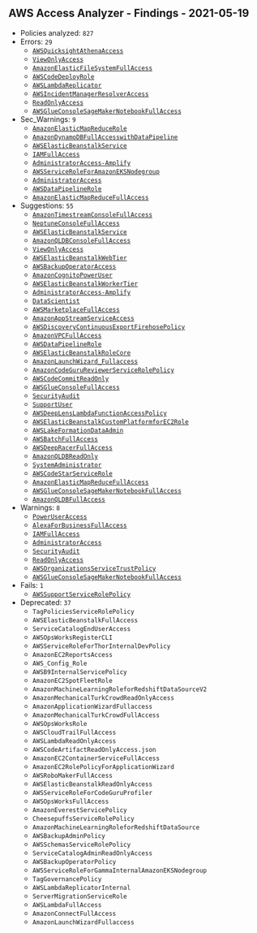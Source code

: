 ## AWS Access Analyzer - Findings - 2021-05-19

- Policies analyzed: `827`
- Errors: `29`
  - [`AWSQuicksightAthenaAccess`](./AWSQuicksightAthenaAccess.json)
  - [`ViewOnlyAccess`](./ViewOnlyAccess.json)
  - [`AmazonElasticFileSystemFullAccess`](./AmazonElasticFileSystemFullAccess.json)
  - [`AWSCodeDeployRole`](./AWSCodeDeployRole.json)
  - [`AWSLambdaReplicator`](./AWSLambdaReplicator.json)
  - [`AWSIncidentManagerResolverAccess`](./AWSIncidentManagerResolverAccess.json)
  - [`ReadOnlyAccess`](./ReadOnlyAccess.json)
  - [`AWSGlueConsoleSageMakerNotebookFullAccess`](./AWSGlueConsoleSageMakerNotebookFullAccess.json)
- Sec_Warnings: `9`
  - [`AmazonElasticMapReduceRole`](./AmazonElasticMapReduceRole.json)
  - [`AmazonDynamoDBFullAccesswithDataPipeline`](./AmazonDynamoDBFullAccesswithDataPipeline.json)
  - [`AWSElasticBeanstalkService`](./AWSElasticBeanstalkService.json)
  - [`IAMFullAccess`](./IAMFullAccess.json)
  - [`AdministratorAccess-Amplify`](./AdministratorAccess-Amplify.json)
  - [`AWSServiceRoleForAmazonEKSNodegroup`](./AWSServiceRoleForAmazonEKSNodegroup.json)
  - [`AdministratorAccess`](./AdministratorAccess.json)
  - [`AWSDataPipelineRole`](./AWSDataPipelineRole.json)
  - [`AmazonElasticMapReduceFullAccess`](./AmazonElasticMapReduceFullAccess.json)
- Suggestions: `55`
  - [`AmazonTimestreamConsoleFullAccess`](./AmazonTimestreamConsoleFullAccess.json)
  - [`NeptuneConsoleFullAccess`](./NeptuneConsoleFullAccess.json)
  - [`AWSElasticBeanstalkService`](./AWSElasticBeanstalkService.json)
  - [`AmazonQLDBConsoleFullAccess`](./AmazonQLDBConsoleFullAccess.json)
  - [`ViewOnlyAccess`](./ViewOnlyAccess.json)
  - [`AWSElasticBeanstalkWebTier`](./AWSElasticBeanstalkWebTier.json)
  - [`AWSBackupOperatorAccess`](./AWSBackupOperatorAccess.json)
  - [`AmazonCognitoPowerUser`](./AmazonCognitoPowerUser.json)
  - [`AWSElasticBeanstalkWorkerTier`](./AWSElasticBeanstalkWorkerTier.json)
  - [`AdministratorAccess-Amplify`](./AdministratorAccess-Amplify.json)
  - [`DataScientist`](./DataScientist.json)
  - [`AWSMarketplaceFullAccess`](./AWSMarketplaceFullAccess.json)
  - [`AmazonAppStreamServiceAccess`](./AmazonAppStreamServiceAccess.json)
  - [`AWSDiscoveryContinuousExportFirehosePolicy`](./AWSDiscoveryContinuousExportFirehosePolicy.json)
  - [`AmazonVPCFullAccess`](./AmazonVPCFullAccess.json)
  - [`AWSDataPipelineRole`](./AWSDataPipelineRole.json)
  - [`AWSElasticBeanstalkRoleCore`](./AWSElasticBeanstalkRoleCore.json)
  - [`AmazonLaunchWizard_Fullaccess`](./AmazonLaunchWizard_Fullaccess.json)
  - [`AmazonCodeGuruReviewerServiceRolePolicy`](./AmazonCodeGuruReviewerServiceRolePolicy.json)
  - [`AWSCodeCommitReadOnly`](./AWSCodeCommitReadOnly.json)
  - [`AWSGlueConsoleFullAccess`](./AWSGlueConsoleFullAccess.json)
  - [`SecurityAudit`](./SecurityAudit.json)
  - [`SupportUser`](./SupportUser.json)
  - [`AWSDeepLensLambdaFunctionAccessPolicy`](./AWSDeepLensLambdaFunctionAccessPolicy.json)
  - [`AWSElasticBeanstalkCustomPlatformforEC2Role`](./AWSElasticBeanstalkCustomPlatformforEC2Role.json)
  - [`AWSLakeFormationDataAdmin`](./AWSLakeFormationDataAdmin.json)
  - [`AWSBatchFullAccess`](./AWSBatchFullAccess.json)
  - [`AWSDeepRacerFullAccess`](./AWSDeepRacerFullAccess.json)
  - [`AmazonQLDBReadOnly`](./AmazonQLDBReadOnly.json)
  - [`SystemAdministrator`](./SystemAdministrator.json)
  - [`AWSCodeStarServiceRole`](./AWSCodeStarServiceRole.json)
  - [`AmazonElasticMapReduceFullAccess`](./AmazonElasticMapReduceFullAccess.json)
  - [`AWSGlueConsoleSageMakerNotebookFullAccess`](./AWSGlueConsoleSageMakerNotebookFullAccess.json)
  - [`AmazonQLDBFullAccess`](./AmazonQLDBFullAccess.json)
- Warnings: `8`
  - [`PowerUserAccess`](./PowerUserAccess.json)
  - [`AlexaForBusinessFullAccess`](./AlexaForBusinessFullAccess.json)
  - [`IAMFullAccess`](./IAMFullAccess.json)
  - [`AdministratorAccess`](./AdministratorAccess.json)
  - [`SecurityAudit`](./SecurityAudit.json)
  - [`ReadOnlyAccess`](./ReadOnlyAccess.json)
  - [`AWSOrganizationsServiceTrustPolicy`](./AWSOrganizationsServiceTrustPolicy.json)
  - [`AWSGlueConsoleSageMakerNotebookFullAccess`](./AWSGlueConsoleSageMakerNotebookFullAccess.json)
- Fails: `1`
  - [`AWSSupportServiceRolePolicy`](./AWSSupportServiceRolePolicy.json)
- Deprecated: `37`
  - `TagPoliciesServiceRolePolicy`
  - `AWSElasticBeanstalkFullAccess`
  - `ServiceCatalogEndUserAccess`
  - `AWSOpsWorksRegisterCLI`
  - `AWSServiceRoleForThorInternalDevPolicy`
  - `AmazonEC2ReportsAccess`
  - `AWS_Config_Role`
  - `AWSB9InternalServicePolicy`
  - `AmazonEC2SpotFleetRole`
  - `AmazonMachineLearningRoleforRedshiftDataSourceV2`
  - `AmazonMechanicalTurkCrowdReadOnlyAccess`
  - `AmazonApplicationWizardFullaccess`
  - `AmazonMechanicalTurkCrowdFullAccess`
  - `AWSOpsWorksRole`
  - `AWSCloudTrailFullAccess`
  - `AWSLambdaReadOnlyAccess`
  - `AWSCodeArtifactReadOnlyAccess.json`
  - `AmazonEC2ContainerServiceFullAccess`
  - `AmazonEC2RolePolicyForApplicationWizard`
  - `AWSRoboMakerFullAccess`
  - `AWSElasticBeanstalkReadOnlyAccess`
  - `AWSServiceRoleForCodeGuruProfiler`
  - `AWSOpsWorksFullAccess`
  - `AmazonEverestServicePolicy`
  - `CheesepuffsServiceRolePolicy`
  - `AmazonMachineLearningRoleforRedshiftDataSource`
  - `AWSBackupAdminPolicy`
  - `AWSSchemasServiceRolePolicy`
  - `ServiceCatalogAdminReadOnlyAccess`
  - `AWSBackupOperatorPolicy`
  - `AWSServiceRoleForGammaInternalAmazonEKSNodegroup`
  - `TagGovernancePolicy`
  - `AWSLambdaReplicatorInternal`
  - `ServerMigrationServiceRole`
  - `AWSLambdaFullAccess`
  - `AmazonConnectFullAccess`
  - `AmazonLaunchWizardFullaccess`
